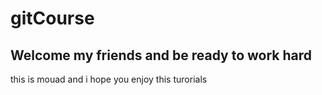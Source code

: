 # gitCourse

## Welcome my friends and be ready to work hard
this is mouad and i hope you enjoy this turorials